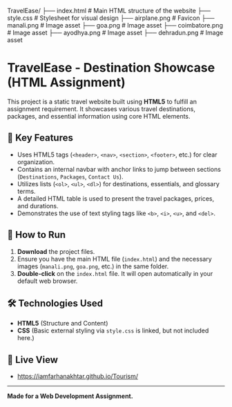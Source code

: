 TravelEase/
├── index.html          # Main HTML structure of the website
├── style.css           # Stylesheet for visual design
├── airplane.png        # Favicon 
├── manali.png          # Image asset
├── goa.png             # Image asset
├── coimbatore.png      # Image asset
├── ayodhya.png         # Image asset
├── dehradun.png        # Image asset

# TravelEase - Destination Showcase (HTML Assignment)

This project is a static travel website built using **HTML5** to fulfill an assignment requirement. It showcases various travel destinations, packages, and essential information using core HTML elements.

## 🌟 Key Features

*  Uses HTML5 tags (`<header>`, `<nav>`, `<section>`, `<footer>`, etc.) for clear organization.
*  Contains an internal navbar with anchor links to jump between sections (`Destinations`, `Packages`, `Contact Us`).
*  Utilizes lists (`<ol>`, `<ul>`, `<dl>`) for destinations, essentials, and glossary terms.
*  A detailed HTML table is used to present the travel packages, prices, and durations.
*  Demonstrates the use of text styling tags like `<b>`, `<i>`, `<u>`, and `<del>`.

## 🚀 How to Run

1.  **Download** the project files.
2.  Ensure you have the main HTML file (`index.html`) and the necessary images (`manali.png`, `goa.png`, etc.) in the same folder.
3.  **Double-click** on the `index.html` file. It will open automatically in your default web browser.

## 🛠️ Technologies Used

* **HTML5** (Structure and Content)
* **CSS** (Basic external styling via `style.css` is linked, but not included here.)

## 🔗 Live View

* https://iamfarhanakhtar.github.io/Tourism/

---

**Made for a Web Development Assignment.**
